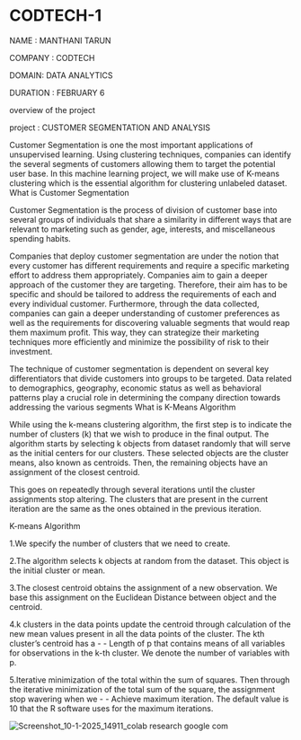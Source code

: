 # CODTECH-1

NAME : MANTHANI TARUN

COMPANY : CODTECH
 
DOMAIN: DATA ANALYTICS

DURATION : FEBRUARY 6


overview of the project 


project : CUSTOMER SEGMENTATION AND ANALYSIS



 Customer Segmentation is one the most important applications of unsupervised learning. Using clustering techniques, companies can identify the several segments of customers allowing them to target the potential user base. In this machine learning project, we will make use of K-means clustering which is the essential algorithm for clustering unlabeled dataset.
 What is Customer Segmentation


Customer Segmentation is the process of division of customer base into several groups of individuals that share a similarity in different ways that are relevant to marketing such as gender, age, interests, and miscellaneous spending habits.


Companies that deploy customer segmentation are under the notion that every customer has different requirements and require a specific marketing effort to address them appropriately. Companies aim to gain a deeper approach of the customer they are targeting. Therefore, their aim has to be specific and should be tailored to address the requirements of each and every individual customer. Furthermore, through the data collected, companies can gain a deeper understanding of customer preferences as well as the requirements for discovering valuable segments that would reap them maximum profit. This way, they can strategize their marketing techniques more efficiently and minimize the possibility of risk to their investment.


The technique of customer segmentation is dependent on several key differentiators that divide customers into groups to be targeted. Data related to demographics, geography, economic status as well as behavioral patterns play a crucial role in determining the company direction towards addressing the various segments
What is K-Means Algorithm


While using the k-means clustering algorithm, the first step is to indicate the number of clusters (k) that we wish to produce in the final output. The algorithm starts by selecting k objects from dataset randomly that will serve as the initial centers for our clusters. These selected objects are the cluster means, also known as centroids. Then, the remaining objects have an assignment of the closest centroid.


 This goes on repeatedly through several iterations until the cluster assignments stop altering. The clusters that are present in the current iteration are the same as the ones obtained in the previous iteration.

 
 K-means Algorithm

 
1.We specify the number of clusters that we need to create.


2.The algorithm selects k objects at random from the dataset. This object is the initial cluster or mean.


3.The closest centroid obtains the assignment of a new observation. We base this assignment on the Euclidean Distance between object and the centroid.


4.k clusters in the data points update the centroid through calculation of the new mean values present in all the data points of the cluster. The kth cluster’s centroid has a - - Length of p that contains means of all variables for observations in the k-th cluster. We denote the number of variables with p.


5.Iterative minimization of the total within the sum of squares. Then through the iterative minimization of the total sum of the square, the assignment stop wavering when we - - Achieve maximum iteration. The default value is 10 that the R software uses for the maximum iterations.
 

![Screenshot_10-1-2025_14911_colab research google com](https://github.com/user-attachments/assets/18475245-23e1-4a72-8926-79b8612dbbda)



 

